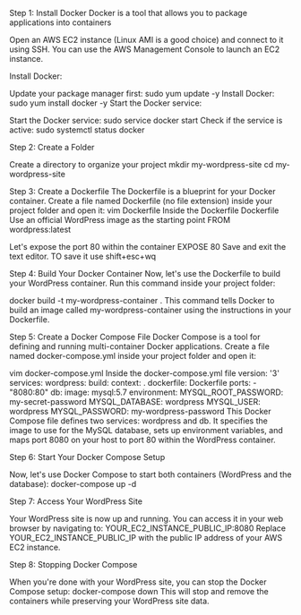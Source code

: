 Step 1: Install Docker
Docker is a tool that allows you to package applications into containers

Open an AWS EC2 instance (Linux AMI is a good choice) and connect to it using SSH. You can use the AWS Management Console to launch an EC2 instance.

Install Docker:

Update your package manager first: sudo yum update -y
Install Docker: sudo yum install docker -y
Start the Docker service:

Start the Docker service: sudo service docker start
Check if the service is active: sudo systemctl status docker

Step 2: Create a Folder

Create a directory to organize your project
mkdir my-wordpress-site
cd my-wordpress-site

Step 3: Create a Dockerfile
The Dockerfile is a blueprint for your Docker container. Create a file named Dockerfile (no file extension) inside your project folder and open it:
vim Dockerfile
Inside the Dockerfile
Dockerfile
Use an official WordPress image as the starting point
FROM wordpress:latest

Let's expose the port 80 within the container
EXPOSE 80
Save and exit the text editor.
TO save it use shift+esc+wq

Step 4: Build Your Docker Container
Now, let's use the Dockerfile to build your WordPress container. Run this command inside your project folder:

docker build -t my-wordpress-container .
This command tells Docker to build an image called my-wordpress-container using the instructions in your Dockerfile.

Step 5: Create a Docker Compose File
Docker Compose is a tool for defining and running multi-container Docker applications. Create a file named docker-compose.yml inside your project folder and open it:

vim docker-compose.yml
Inside the docker-compose.yml file
version: '3'
services:
  wordpress:
    build:
      context: .
      dockerfile: Dockerfile
    ports:
      - "8080:80"
  db:
    image: mysql:5.7
    environment:
      MYSQL_ROOT_PASSWORD: my-secret-password
      MYSQL_DATABASE: wordpress
      MYSQL_USER: wordpress
      MYSQL_PASSWORD: my-wordpress-password
This Docker Compose file defines two services: wordpress and db. It specifies the image to use for the MySQL database, sets up environment variables, and maps port 8080 on your host to port 80 within the WordPress container.

Step 6: Start Your Docker Compose Setup

Now, let's use Docker Compose to start both containers (WordPress and the database):
docker-compose up -d

Step 7: Access Your WordPress Site

Your WordPress site is now up and running. You can access it in your web browser by navigating to:
YOUR_EC2_INSTANCE_PUBLIC_IP:8080
Replace YOUR_EC2_INSTANCE_PUBLIC_IP with the public IP address of your AWS EC2 instance.

Step 8: Stopping Docker Compose

When you're done with your WordPress site, you can stop the Docker Compose setup:
docker-compose down
This will stop and remove the containers while preserving your WordPress site data.
